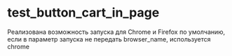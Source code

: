 # test_button_cart_in_page
Реализована возможность запуска для Chrome и Firefox 
по умолчанию, если в параметр запуска не передать browser_name, используется chrome 
